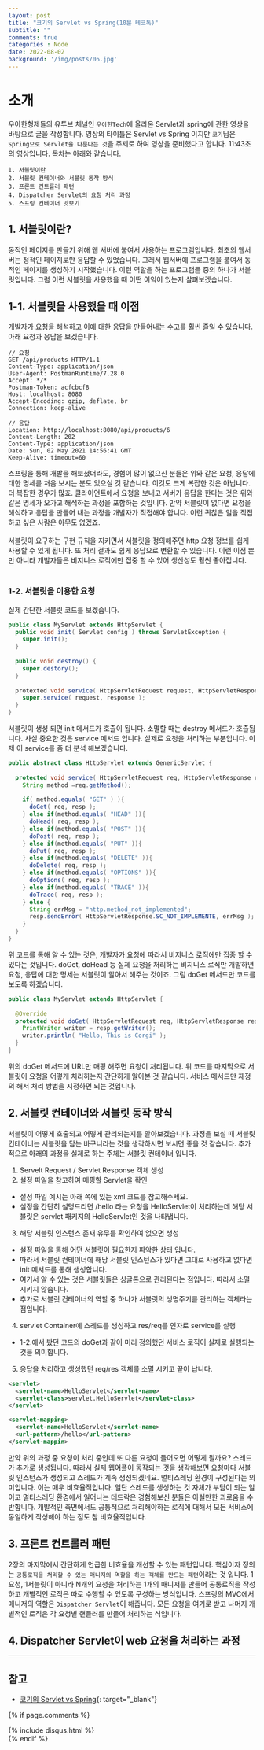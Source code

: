 ```yaml
---
layout: post
title: "코기의 Servlet vs Spring(10분 테코톡)"
subtitle: ""
comments: true
categories : Node
date: 2022-08-02
background: '/img/posts/06.jpg'
---
```


# 소개
우아한형제들의 유투브 채널인 `우아한Tech`에 올라온 Servlet과 spring에 관한 영상을 바탕으로 글을 작성합니다.
영상의 타이틀은 Servlet vs Spring 이지만 `코기`님은 `Spring으로 Servlet을 다룬다는 것`을 주제로 하여 영상을 준비했다고 합니다.
11:43초의 영상입니다.
목차는 아래와 같습니다.
```
1. 서블릿이란
2. 서블릿 컨테이너와 서블릿 동작 방식
3. 프론트 컨트롤러 패턴
4. Dispatcher Servlet의 요청 처리 과정
5. 스프링 컨테이너 맛보기
```

## 1. 서블릿이란?
동적인 페이지를 만들기 위해 웹 서버에 붙여서 사용하는 프로그램입니다.
최초의 웹서버는 정적인 페이지로만 응답할 수 있었습니다.
그래서 웹서버에 프로그램을 붙여서 동적인 페이지를 생성하기 시작했습니다.
이런 역할을 하는 프로그램들 중의 하나가 서블릿입니다.
그럼 이런 서블릿을 사용했을 때 어떤 이익이 있는지 살펴보겠습니다.

## 1-1. 서블릿을 사용했을 때 이점
개발자가 요청을 해석하고 이에 대한 응답을 만들어내는 수고를 훨씬 줄일 수 있습니다.
아래 요청과 응답을 보겠습니다.
```
// 요청
GET /api/products HTTP/1.1
Content-Type: application/json
User-Agent: PostmanRuntime/7.28.0
Accept: */*
Postman-Token: acfcbcf8
Host: localhost: 8080
Accept-Encoding: gzip, deflate, br
Connection: keep-alive

// 응답
Location: http://localhost:8080/api/products/6
Content-Length: 202
Content-Type: application/json
Date: Sun, 02 May 2021 14:56:41 GMT
Keep-Alive: timeout=60
```
스프링을 통해 개발을 해보셨더라도, 경험이 많이 없으신 분들은 위와 같은 요청, 응답에 대한 명세를 처음 보시는 분도 있으실 것 같습니다.
이것도 크게 복잡한 것은 아닙니다. 더 복잡한 경우가 많죠.
클라이언트에서 요청을 보내고 서버가 응답을 한다는 것은 위와 같은 명세가 오가고 해석하는 과정을 포함하는 것입니다.
만약 서블릿이 없다면 요청을 해석하고 응답을 만들어 내는 과정을 개발자가 직접해야 합니다.
이런 귀찮은 일을 직접하고 싶은 사람은 아무도 없겠죠.
<br/>
<br/>
서블릿이 요구하는 구현 규칙을 지키면서 서블릿을 정의해주면 http 요청 정보를 쉽게 사용할 수 있게 됩니다.
또 처리 결과도 쉽게 응답으로 변환할 수 있습니다.
이런 이점 뿐만 아니라 개발자들은 비지니스 로직에만 집중 할 수 있어 생산성도 훨씬 좋아집니다.
<br/>
<br/>

### 1-2. 서블릿을 이용한 요청 
실제 간단한 서블릿 코드를 보겠습니다.
```java
public class MyServlet extends HttpServlet {
  public void init( Servlet config ) throws ServletException {
    super.init();
  }
  
  public void destroy() {
    super.destory();
  }
  
  protexted void service( HttpServletRequest request, HttpServletResponse response ){
    super.service( request, response );
  }
}
```
서블릿이 생성 되면 init 메서드가 호출이 됩니다.
소멸할 때는 destroy 메서드가 호출됩니다.
사실 중요한 것은 service 메서드 입니다.
실제로 요청을 처리하는 부분입니다.
이제 이 service를 좀 더 분석 해보겠습니다.
<br/>
```java
public abstract class HttpServlet extends GenericServlet {
  
  protected void service( HttpServletRequest req, HttpServletResponse resp ) throws IOException{
    String method =req.getMethod();
    
    if( method.equals( "GET" ) ){
      doGet( req, resp );
    } else if(method.equals( "HEAD" )){
      doHead( req, resp );
    } else if(method.equals( "POST" )){
      doPost( req, resp );
    } else if(method.equals( "PUT" )){
      doPut( req, resp );
    } else if(method.equals( "DELETE" )){
      doDelete( req, resp );
    } else if(method.equals( "OPTIONS" )){
      doOptions( req, resp );
    } else if(method.equals( "TRACE" )){
      doTrace( req, resp );
    } else {
      String errMsg = "http.method_not_implemented";
      resp.sendError( HttpServletResponse.SC_NOT_IMPLEMENTE, errMsg );
    }
  }
}
```
위 코드를 통해 알 수 있는 것은, 개발자가 요청에 따라서 비지니스 로직에만 집중 할 수 있다는 것입니다.
doGet, doHead 등 실제 요청을 처리하는 비지니스 로직만 개발하면 요청, 응답에 대한 명세는 서블릿이 알아서 해주는 것이죠.
그럼 doGet 메서드만 코드를 보도록 하겠습니다.
<br/>
```java
public class MyServlet extends HttpServlet {
  
  @Override
  protected void doGet( HttpServletRequest req, HttpServletResponse resp ) throws IOException {
    PrintWriter writer = resp.getWriter();
    writer.println( "Hello, This is Corgi" );
  }
}
```
위의 doGet 메서드에 URL만 매핑 해주면 요청이 처리됩니다.
위 코드를 마지막으로 서블릿이 요청을 어떻게 처리하는지 간단하게 알아본 것 같습니다.
서비스 메서드만 재정의 해서 처리 방법을 지정하면 되는 것입니다.

## 2. 서블릿 컨테이너와 서블릿 동작 방식
서블릿이 어떻게 호출되고 어떻게 관리되는지를 알아보겠습니다.
과정을 보실 때 서블릿 컨테이너는 서블릿을 담는 바구니라는 것을 생각하시면 보시면 좋을 것 같습니다.
추가적으로 아래의 과정을 실제로 하는 주체는 서블릿 컨테이너 입니다.
1. Servelt Request / Servlet Response 객체 생성
2. 설정 파일을 참고하여 매핑할 Servlet을 확인
  - 설정 파일 예시는 아래 쪽에 있는 xml 코드를 참고해주세요.
  - 설정을 간단히 설명드리면 /hello 라는 요청을 HelloServlet이 처리하는데 해당 서블릿은 servlet 패키지의 HelloServlet인 것을 나타냅니다.
3. 해당 서블릿 인스턴스 존재 유무를 확인하여 없으면 생성
  - 설정 파일을 통해 어떤 서블릿이 필요한지 파악한 상태 입니다.
  - 따라서 서블릿 컨테이너에 해당 서블릿 인스턴스가 있다면 그대로 사용하고 없다면 init 메서드를 통해 생성합니다.
  - 여기서 알 수 있는 것은 서블릿들은 싱글톤으로 관리된다는 점입니다. 따라서 소멸 시키지 않습니다.
  - 추가로 서블릿 컨테이너의 역할 중 하나가 서블릿의 생명주기를 관리하는 객체라는 점입니다.
4. servlet Container에 스레드를 생성하고 res/req를 인자로 service를 실행
  - 1-2.에서 봤던 코드의 doGet과 같이 미리 정의했던 서비스 로직이 실제로 실행되는 것을 의미합니다.
5. 응답을 처리하고 생성했던 req/res 객체를 소멸 시키고 끝이 납니다.

```xml
<servlet>
  <servlet-name>HelloServlet</servlet-name>
  <servlet-class>servlet.HelloServlet</servlet-class>
</servlet>

<servlet-mapping>
  <servlet-name>HelloServlet</servlet-name>
  <url-pattern>/hello</url-pattern>
</servlet-mappin>
```

만약 위의 과정 중 요청이 처리 중인데 또 다른 요청이 들어오면 어떻게 될까요?
스레드가 추가로 생성됩니다.
따라서 실제 웹어플이 동작되는 것을 생각해보면 요청마다 서블릿 인스턴스가 생성되고 스레드가 계속 생성되겠네요.
멀티스레딩 환경이 구성된다는 의미입니다.
이는 매우 비효율적입니다.
일단 스레드를 생성하는 것 자체가 부담이 되는 일이고 멀티스레딩 환경에서 일어나는 데드락은 경험해보신 분들은 아실만한 괴로움을 수반합니다.
개발적인 측면에서도 공통적으로 처리해야하는 로직에 대해서 모든 서비스에 동일하게 작성해야 하는 점도 참 비효율적입니다.

## 3. 프론트 컨트롤러 패턴
2장의 마지막에서 간단하게 언급한 비효율을 개선할 수 있는 패턴입니다.
핵심이자 정의는 `공통로직을 처리할 수 있는 매니저의 역할을 하는 객체를 만드는 패턴`이라는 것 입니다.
1 요청, 1서블릿이 아니라 N개의 요청을 처리하는 1개의 매니저를 만들어 공통로직을 작성하고 개별적인 로직은 따로 수행할 수 있도록 구성하는 방식입니다.
스프링의 MVC에서 매니저의 역할은 `Dispatcher Servlet`이 해줍니다.
모든 요청을 여기로 받고 나머지 개별적인 로직은 각 요청별 핸들러를 만들어 처리하는 식입니다.

## 4. Dispatcher Servlet이 web 요청을 처리하는 과정




---
## 참고
- [코기의 Servlet vs Spring](https://m.youtube.com/watch?v=calGCwG_B4Y){: target="_blank"}


{% if page.comments %}
<div id="post-disqus" class="container">
{% include disqus.html %}
</div>
{% endif %}

